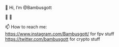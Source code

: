 👋 Hi, I’m @Bambusgott

🌱  💞️ 

📫 How to reach me:  
https://www.instagram.com/Bambusgott/ for fpv stuff  
https://twitter.com/bambusgott for crypto stuff



<!---
Bambusgott/Bambusgott is a ✨ special ✨ repository because its `README.md` (this file) appears on your GitHub profile.
You can click the Preview link to take a look at your changes.
--->
